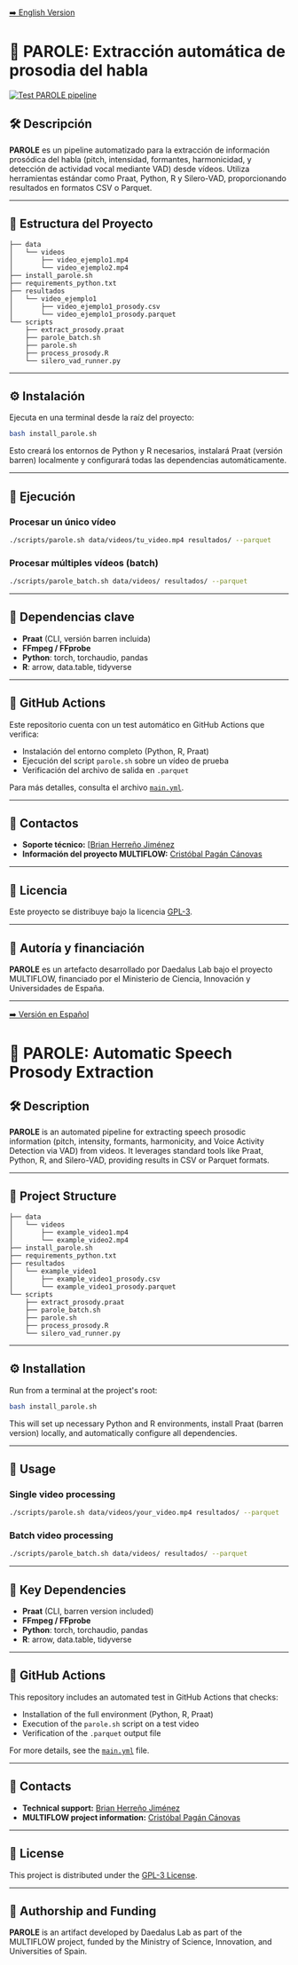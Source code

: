 [➡️ English Version](#english)

# 📌 PAROLE: Extracción automática de prosodia del habla

[![Test PAROLE pipeline](https://github.com/daedalusLAB/parole/actions/workflows/main.yml/badge.svg)](https://github.com/daedalusLAB/parole/actions/workflows/main.yml)


## 🛠️ Descripción

**PAROLE** es un pipeline automatizado para la extracción de información prosódica del habla (pitch, intensidad, formantes, harmonicidad, y detección de actividad vocal mediante VAD) desde vídeos. Utiliza herramientas estándar como Praat, Python, R y Silero-VAD, proporcionando resultados en formatos CSV o Parquet.

---

## 📁 Estructura del Proyecto

```
├── data
│   └── videos
│       ├── video_ejemplo1.mp4
│       └── video_ejemplo2.mp4
├── install_parole.sh
├── requirements_python.txt
├── resultados
│   └── video_ejemplo1
│       ├── video_ejemplo1_prosody.csv
│       └── video_ejemplo1_prosody.parquet
└── scripts
    ├── extract_prosody.praat
    ├── parole_batch.sh
    ├── parole.sh
    ├── process_prosody.R
    └── silero_vad_runner.py
```

---

## ⚙️ Instalación

Ejecuta en una terminal desde la raíz del proyecto:

```bash
bash install_parole.sh
```

Esto creará los entornos de Python y R necesarios, instalará Praat (versión barren) localmente y configurará todas las dependencias automáticamente.

---

## 🚀 Ejecución

### Procesar un único vídeo

```bash
./scripts/parole.sh data/videos/tu_video.mp4 resultados/ --parquet
```

### Procesar múltiples vídeos (batch)

```bash
./scripts/parole_batch.sh data/videos/ resultados/ --parquet
```

---

## 📖 Dependencias clave

- **Praat** (CLI, versión barren incluida)
- **FFmpeg / FFprobe**
- **Python**: torch, torchaudio, pandas
- **R**: arrow, data.table, tidyverse

---

## 🔁 GitHub Actions

Este repositorio cuenta con un test automático en GitHub Actions que verifica:

- Instalación del entorno completo (Python, R, Praat)
- Ejecución del script `parole.sh` sobre un vídeo de prueba
- Verificación del archivo de salida en `.parquet`

Para más detalles, consulta el archivo [`main.yml`](.github/workflows/main.yml).

---

## 💬 Contactos

- **Soporte técnico:** [[Brian Herreño Jiménez](mailto:brian.herreno@um.es)
- **Información del proyecto MULTIFLOW:** [Cristóbal Pagán Cánovas](mailto:cpcanovas@um.es)

---

## 📜 Licencia

Este proyecto se distribuye bajo la licencia [GPL-3](https://www.gnu.org/licenses/gpl-3.0.html).

---

## 📌 Autoría y financiación

**PAROLE** es un artefacto desarrollado por Daedalus Lab bajo el proyecto MULTIFLOW, financiado por el Ministerio de Ciencia, Innovación y Universidades de España.

---

<a id="english"></a>

[➡️ Versión en Español](#parole-extracción-automática-de-prosodia-del-habla)

# 📌 PAROLE: Automatic Speech Prosody Extraction

## 🛠️ Description

**PAROLE** is an automated pipeline for extracting speech prosodic information (pitch, intensity, formants, harmonicity, and Voice Activity Detection via VAD) from videos. It leverages standard tools like Praat, Python, R, and Silero-VAD, providing results in CSV or Parquet formats.

---

## 📁 Project Structure

```
├── data
│   └── videos
│       ├── example_video1.mp4
│       └── example_video2.mp4
├── install_parole.sh
├── requirements_python.txt
├── resultados
│   └── example_video1
│       ├── example_video1_prosody.csv
│       └── example_video1_prosody.parquet
└── scripts
    ├── extract_prosody.praat
    ├── parole_batch.sh
    ├── parole.sh
    ├── process_prosody.R
    └── silero_vad_runner.py
```

---

## ⚙️ Installation

Run from a terminal at the project's root:

```bash
bash install_parole.sh
```

This will set up necessary Python and R environments, install Praat (barren version) locally, and automatically configure all dependencies.

---

## 🚀 Usage

### Single video processing

```bash
./scripts/parole.sh data/videos/your_video.mp4 resultados/ --parquet
```

### Batch video processing

```bash
./scripts/parole_batch.sh data/videos/ resultados/ --parquet
```

---

## 📖 Key Dependencies

- **Praat** (CLI, barren version included)
- **FFmpeg / FFprobe**
- **Python**: torch, torchaudio, pandas
- **R**: arrow, data.table, tidyverse

---

## 🔁 GitHub Actions

This repository includes an automated test in GitHub Actions that checks:

- Installation of the full environment (Python, R, Praat)
- Execution of the `parole.sh` script on a test video
- Verification of the `.parquet` output file


For more details, see the [`main.yml`](.github/workflows/main.yml) file.

---

## 💬 Contacts

- **Technical support:** [Brian Herreño Jiménez](mailto:brian.herreno@um.es)
- **MULTIFLOW project information:** [Cristóbal Pagán Cánovas](mailto:cpcanovas@um.es)

---

## 📜 License

This project is distributed under the [GPL-3 License](https://www.gnu.org/licenses/gpl-3.0.html).

---

## 📌 Authorship and Funding

**PAROLE** is an artifact developed by Daedalus Lab as part of the MULTIFLOW project, funded by the Ministry of Science, Innovation, and Universities of Spain.

